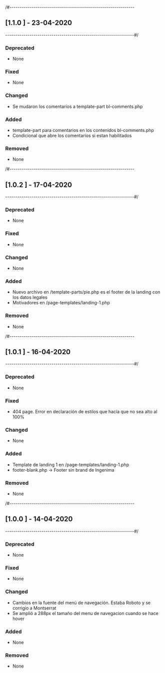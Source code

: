 /#--------------------------------------------------------------
## [1.1.0 ] - 23-04-2020
----------------------------------------------------------------#/
### Deprecated 
- None

### Fixed
- None

### Changed
- Se mudaron los comentarios a template-part bl-comments.php

### Added
- template-part para comentarios en los contenidos bl-comments.php
- Condicional que abre los comentarios si estan habilitados

### Removed
- None

/#--------------------------------------------------------------
## [1.0.2 ] - 17-04-2020
----------------------------------------------------------------#/
### Deprecated 
- None

### Fixed
- None

### Changed
- None

### Added
- Nuevo archivo en /template-parts/pie.php es el footer de la landing con los datos legales
- Motivadores en /page-templates/landing-1.php

### Removed
- None

/#--------------------------------------------------------------
## [1.0.1 ] - 16-04-2020
----------------------------------------------------------------#/
### Deprecated 
- None

### Fixed
- 404 page. Error en declaración de estilos que hacía que no sea alto al 100%

### Changed
- None

### Added
- Template de landing 1 en /page-templates/landing-1.php
- footer-blank.php -> Footer sin brand de Ingenima

### Removed
- None

/#--------------------------------------------------------------
## [1.0.0 ] - 14-04-2020
----------------------------------------------------------------#/
### Deprecated 
- None

### Fixed
- None

### Changed
- Cambios en la fuente del menú de navegación. Estaba Roboto y se corrigio a Montserrat
- Se amplió a 288px el tamaño del menu de navegacion cuando se hace hover

### Added
- None

### Removed
- None
